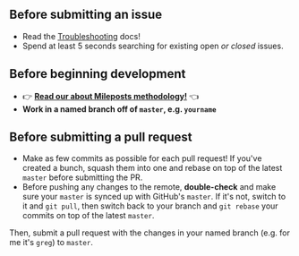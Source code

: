 ## Before submitting an issue

- Read the [Troubleshooting](https://github.com/okTurtles/group-income-simple/blob/master/docs/Troubleshooting.md) docs!
- Spend at least 5 seconds searching for existing open *or closed* issues.

## Before beginning development

- :point_right: **[Read our about Mileposts methodology!](docs/Mileposts-Methodology.md)** :point_left:
- **Work in a named branch off of `master`, e.g. `yourname`**

## Before submitting a pull request

- Make as few commits as possible for each pull request! If you've created a bunch, squash them into one and rebase on top of the latest `master` before submitting the PR.
- Before pushing any changes to the remote, __double-check__ and make sure your `master` is synced up with GitHub's `master`. If it's not, switch to it and `git pull`, then switch back to your branch and `git rebase` your commits on top of the latest `master`.

Then, submit a pull request with the changes in your named branch (e.g. for me it's `greg`) to `master`.
